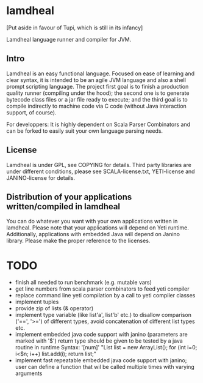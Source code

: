 lamdheal
==========

[Put aside in favour of Tupi, which is still in its infancy]

Lamdheal language runner and compiler for JVM.

Intro
-----
Lamdheal is an easy functional language.
Focused on ease of learning and clear syntax, it is intended to be an agile JVM language and also a shell prompt scripting language. 
The project first goal is to finish a production quality runner (compiling under the hood);
the second one is to generate bytecode class files or a jar file ready to execute; and
the third goal is to compile indirectly to machine code via C code (without Java interaction support, of course).

For developpers:
It is highly dependent on Scala Parser Combinators and can be forked to easily suit your own language parsing needs.

License
-------
Lamdheal is under GPL, see COPYING for details.
Third party libraries are under different conditions,
please see SCALA-license.txt, YETI-license and JANINO-license for details.

Distribution of your applications written/compiled in lamdheal
---------------------------------------------------------
You can do whatever you want with your own applications written in lamdheal. Please note that your applications will depend on Yeti runtime.
Additionally, applications with embedded Java will depend on Janino library.
Please make the proper reference to the licenses.


TODO
====
 * finish all needed to run benchmark (e.g. mutable vars)
 * get line numbers from scala parser combinators to feed yeti compiler
 * replace command line yeti compilation by a call to yeti compiler classes
 * implement tuples
 * provide zip of lists (& operator)
 * implement type variable (like list'a', list'b' etc.) to disallow comparison ('==', '>=') of different types, avoid concatenation of different list types etc.
 * implement embedded java code support with janino (parameters are marked with '$')
   return type should be given to be tested by a java routine in runtime
   Syntax: '[num]' "List list = new ArrayList(); for (int i=0; i<$n; i++) list.add(i); return list;"
 * implement fast repeatable embedded java code support with janino; user can define a function that wil be called multiple times with varying arguments
